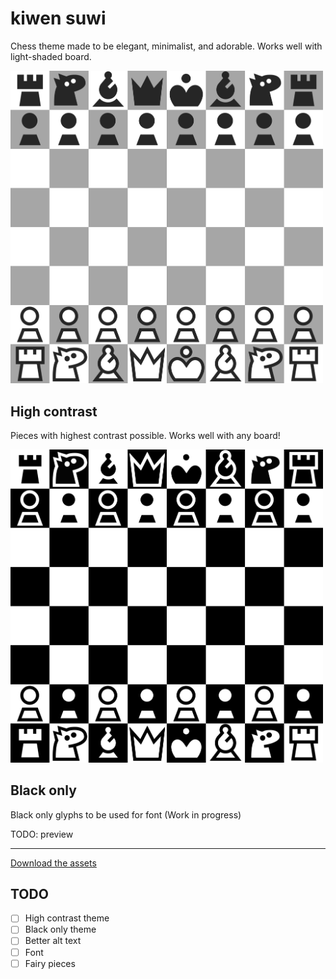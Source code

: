 # kiwen suwi

Chess theme made to be elegant, minimalist, and adorable. Works well with light-shaded board.

<img src="./version/1.100/kiwen-suwi/preview.png" width="500" alt="Chess" />

## High contrast

Pieces with highest contrast possible. Works well with any board!

<img src="./version/1.100/kiwen-suwi-high-contrast/preview.png" width="500" alt="Chess" />

## Black only

Black only glyphs to be used for font (Work in progress)

TODO: preview

---

[Download the assets](https://github.com/neverRare/kiwen-suwi/releases)

## TODO

- [ ] High contrast theme
- [ ] Black only theme
- [ ] Better alt text
- [ ] Font
- [ ] Fairy pieces
